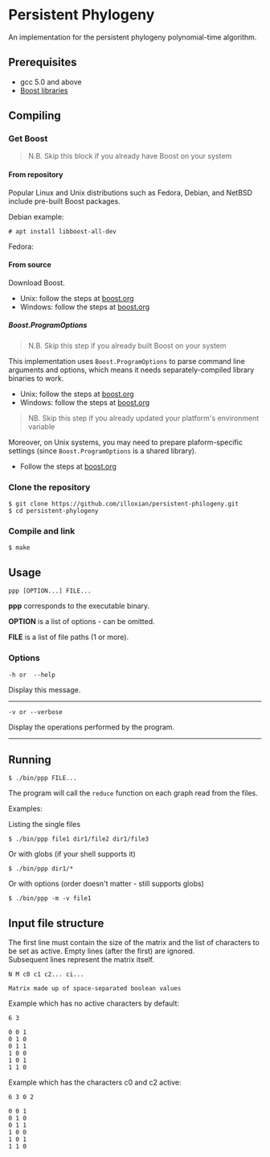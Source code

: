 # Persistent Phylogeny

An implementation for the persistent phylogeny polynomial-time algorithm.

## Prerequisites

- gcc 5.0 and above
- [Boost libraries](http://www.boost.org/more/getting_started/index.html)

## Compiling

### Get Boost

> N.B. Skip this block if you already have Boost on your system

#### From repository

Popular Linux and Unix distributions such as Fedora, Debian, and NetBSD include pre-built Boost packages.

Debian example:

```
# apt install libboost-all-dev
```

Fedora:

#### From source

Download Boost.

- Unix: follow the steps at [boost.org](http://www.boost.org/doc/libs/1_65_1/more/getting_started/unix-variants.html)
- Windows: follow the steps at [boost.org](http://www.boost.org/doc/libs/1_65_1/more/getting_started/windows.html)

##### Boost.ProgramOptions

> N.B. Skip this step if you already built Boost on your system

This implementation uses `Boost.ProgramOptions` to parse command line arguments and options, which means it needs
separately-compiled library binaries to work.

- Unix: follow the steps
  at [boost.org](http://www.boost.org/doc/libs/1_65_1/more/getting_started/unix-variants.html#prepare-to-use-a-boost-library-binary)
- Windows: follow the steps
  at [boost.org](http://www.boost.org/doc/libs/1_65_1/more/getting_started/windows.html#prepare-to-use-a-boost-library-binary)

> NB. Skip this step if you already updated your platform's environment variable

Moreover, on Unix systems, you may need to prepare plaform-specific settings (since `Boost.ProgramOptions` is a shared
library).

- Follow the steps
  at [boost.org](http://www.boost.org/doc/libs/1_65_1/more/getting_started/unix-variants.html#test-your-program)

### Clone the repository

```
$ git clone https://github.com/illoxian/persistent-philogeny.git
$ cd persistent-phylogeny
```

### Compile and link

```
$ make
```

## Usage

```
ppp [OPTION...] FILE...
```

**ppp** corresponds to the executable binary.

**OPTION** is a list of options - can be omitted.

**FILE** is a list of file paths (1 or more).

### Options

```
-h or  --help
```

Display this message.

___

```
-v or --verbose
```

Display the operations performed by the program.

___

## Running

```
$ ./bin/ppp FILE...
```

The program will call the `reduce` function on each graph read from the files.

Examples:

Listing the single files

```
$ ./bin/ppp file1 dir1/file2 dir1/file3
```

Or with globs (if your shell supports it)

```
$ ./bin/ppp dir1/*
```

Or with options (order doesn't matter - still supports globs)

```
$ ./bin/ppp -m -v file1
```

## Input file structure

The first line must contain the size of the matrix and the list of characters to be set as active. Empty lines (after
the first) are ignored.  
Subsequent lines represent the matrix itself.

```
N M c0 c1 c2... ci...  

Matrix made up of space-separated boolean values
```

Example which has no active characters by default:

```
6 3

0 0 1
0 1 0
0 1 1
1 0 0
1 0 1
1 1 0
```

Example which has the characters c0 and c2 active:

```
6 3 0 2

0 0 1
0 1 0
0 1 1
1 0 0
1 0 1
1 1 0
```

